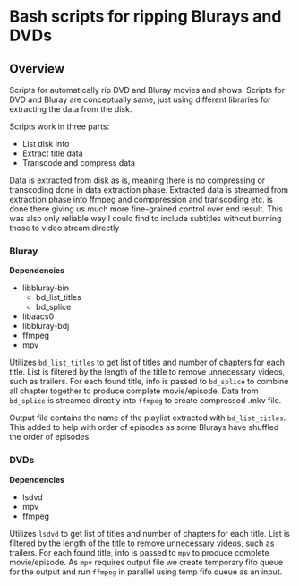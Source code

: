 # Bash scripts for ripping Blurays and DVDs

## Overview

Scripts for automatically rip DVD and Bluray movies and shows. Scripts for DVD and Bluray are conceptually same, just using different libraries for extracting the data from the disk.

Scripts work in three parts:

- List disk info
- Extract title data
- Transcode and compress data

Data is extracted from disk as is, meaning there is no compressing or transcoding done in data extraction phase. Extracted data is streamed from extraction phase into ffmpeg and comppression and transcoding etc. is done there giving us much more fine-grained control over end result. This was also only reliable way I could find to include subtitles without burning those to video stream directly

### Bluray

**Dependencies**

- libbluray-bin
  - bd_list_titles
  - bd_splice
- libaacs0
- libbluray-bdj
- ffmpeg
- mpv

Utilizes `bd_list_titles` to get list of titles and number of chapters for each title. List is filtered by the length of the title to remove unnecessary videos, such as trailers. For each found title, info is passed to `bd_splice` to combine all chapter together to produce complete movie/episode. Data from `bd_splice` is streamed directly into `ffmpeg` to create compressed .mkv file.

Output file contains the name of the playlist extracted with `bd_list_titles`. This added to help with order of episodes as some Blurays have shuffled the order of episodes.

### DVDs

**Dependencies**

- lsdvd
- mpv
- ffmpeg

Utilizes `lsdvd` to get list of titles and number of chapters for each title. List is filtered by the length of the title to remove unnecessary videos, such as trailers. For each found title, info is passed to `mpv` to produce complete movie/episode. As `mpv` requires output file we create temporary fifo queue for the output and run `ffmpeg` in parallel using temp fifo queue as an input.
